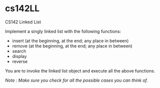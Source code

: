 # cs142LL
CS142 Linked List 

Implement a singly linked list with the following functions: 
* insert (at the beginning, at the end; any place in between)
* remove (at the beginning, at the end; any place in between)
* search
* display
* reverse

You are to invoke the linked list object and execute all the above functions.  


*Note : Make sure you check for all the possible cases you can think of.*
